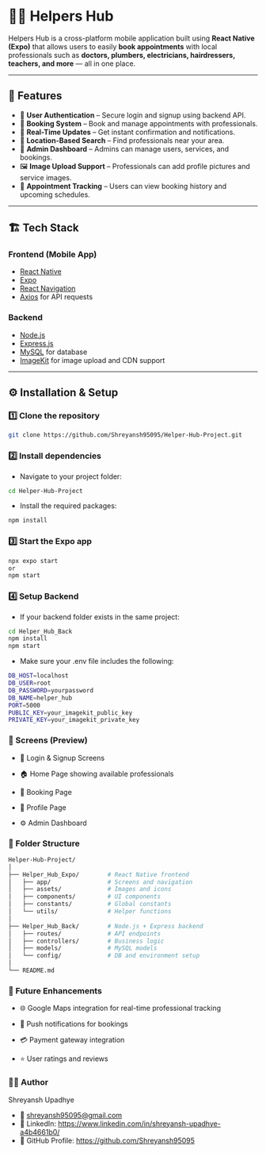 # 🧑‍🔧 Helpers Hub

Helpers Hub is a cross-platform mobile application built using **React Native (Expo)** that allows users to easily **book appointments** with local professionals such as **doctors, plumbers, electricians, hairdressers, teachers, and more** — all in one place.

---

## 🚀 Features

- 🔐 **User Authentication** – Secure login and signup using backend API.
- 🧾 **Booking System** – Book and manage appointments with professionals.
- 💬 **Real-Time Updates** – Get instant confirmation and notifications.
- 📍 **Location-Based Search** – Find professionals near your area.
- 💼 **Admin Dashboard** – Admins can manage users, services, and bookings.
- 🖼️ **Image Upload Support** – Professionals can add profile pictures and service images.
- 📅 **Appointment Tracking** – Users can view booking history and upcoming schedules.

---

## 🏗️ Tech Stack

### **Frontend (Mobile App)**
- [React Native](https://reactnative.dev/)
- [Expo](https://expo.dev/)
- [React Navigation](https://reactnavigation.org/)
- [Axios](https://axios-http.com/) for API requests

### **Backend**
- [Node.js](https://nodejs.org/)
- [Express.js](https://expressjs.com/)
- [MySQL](https://www.mysql.com/) for database
- [ImageKit](https://imagekit.io/) for image upload and CDN support

---

## ⚙️ Installation & Setup

### **1️⃣ Clone the repository**
```bash
git clone https://github.com/Shreyansh95095/Helper-Hub-Project.git

```

### **2️⃣ Install dependencies**
- Navigate to your project folder:
```bash
cd Helper-Hub-Project
```

- Install the required packages:
```bash
npm install
```

### **3️⃣ Start the Expo app**
```bash
npx expo start
or
npm start
```
### **4️⃣ Setup Backend**
- If your backend folder exists in the same project:
```bash
cd Helper_Hub_Back
npm install
npm start
```

- Make sure your .env file includes the following:
```bash 
DB_HOST=localhost
DB_USER=root
DB_PASSWORD=yourpassword
DB_NAME=helper_hub
PORT=5000
PUBLIC_KEY=your_imagekit_public_key
PRIVATE_KEY=your_imagekit_private_key
```

### **📱 Screens (Preview)**

- 🔑 Login & Signup Screens

- 🏠 Home Page showing available professionals

- 📅 Booking Page

- 👤 Profile Page

- ⚙️ Admin Dashboard

### **📂 Folder Structure**
```bash
Helper-Hub-Project/
│
├── Helper_Hub_Expo/        # React Native frontend
│   ├── app/                # Screens and navigation
│   ├── assets/             # Images and icons
│   ├── components/         # UI components
│   ├── constants/          # Global constants
│   └── utils/              # Helper functions
│
├── Helper_Hub_Back/        # Node.js + Express backend
│   ├── routes/             # API endpoints
│   ├── controllers/        # Business logic
│   ├── models/             # MySQL models
│   └── config/             # DB and environment setup
│
└── README.md
```

### **🧠 Future Enhancements**

- 🌐 Google Maps integration for real-time professional tracking

- 🔔 Push notifications for bookings

- 💳 Payment gateway integration

- ⭐ User ratings and reviews

### **👨‍💻 Author**

Shreyansh Upadhye
- 📧 shreyansh95095@gmail.com
- 📝 LinkedIn: https://www.linkedin.com/in/shreyansh-upadhye-a4b4661b0/
- 🔗 GitHub Profile: https://github.com/Shreyansh95095


